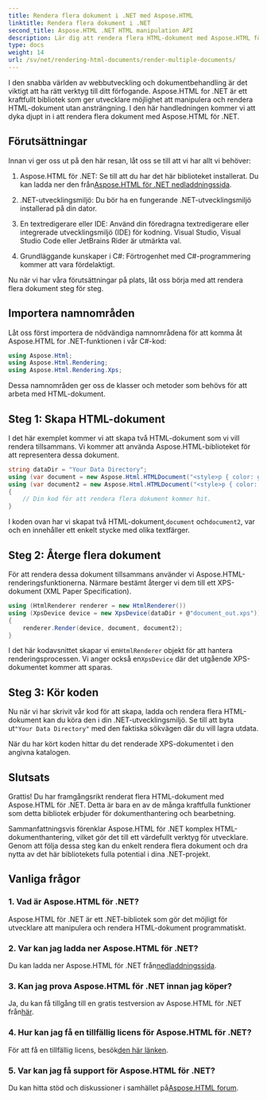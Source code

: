 ```yaml
---
title: Rendera flera dokument i .NET med Aspose.HTML
linktitle: Rendera flera dokument i .NET
second_title: Aspose.HTML .NET HTML manipulation API
description: Lär dig att rendera flera HTML-dokument med Aspose.HTML för .NET. Förbättra dina dokumentbehandlingsmöjligheter med detta kraftfulla bibliotek.
type: docs
weight: 14
url: /sv/net/rendering-html-documents/render-multiple-documents/
---
```

I den snabba världen av webbutveckling och dokumentbehandling är det viktigt att ha rätt verktyg till ditt förfogande. Aspose.HTML for .NET är ett kraftfullt bibliotek som ger utvecklare möjlighet att manipulera och rendera HTML-dokument utan ansträngning. I den här handledningen kommer vi att dyka djupt in i att rendera flera dokument med Aspose.HTML för .NET.

## Förutsättningar

Innan vi ger oss ut på den här resan, låt oss se till att vi har allt vi behöver:

1.  Aspose.HTML för .NET: Se till att du har det här biblioteket installerat. Du kan ladda ner den från[Aspose.HTML för .NET nedladdningssida](https://releases.aspose.com/html/net/).

2. .NET-utvecklingsmiljö: Du bör ha en fungerande .NET-utvecklingsmiljö installerad på din dator.

3. En textredigerare eller IDE: Använd din föredragna textredigerare eller integrerade utvecklingsmiljö (IDE) för kodning. Visual Studio, Visual Studio Code eller JetBrains Rider är utmärkta val.

4. Grundläggande kunskaper i C#: Förtrogenhet med C#-programmering kommer att vara fördelaktigt.

Nu när vi har våra förutsättningar på plats, låt oss börja med att rendera flera dokument steg för steg.

## Importera namnområden

Låt oss först importera de nödvändiga namnområdena för att komma åt Aspose.HTML for .NET-funktionen i vår C#-kod:

```csharp
using Aspose.Html;
using Aspose.Html.Rendering;
using Aspose.Html.Rendering.Xps;
```

Dessa namnområden ger oss de klasser och metoder som behövs för att arbeta med HTML-dokument.

## Steg 1: Skapa HTML-dokument

I det här exemplet kommer vi att skapa två HTML-dokument som vi vill rendera tillsammans. Vi kommer att använda Aspose.HTML-biblioteket för att representera dessa dokument.

```csharp
string dataDir = "Your Data Directory";
using (var document = new Aspose.Html.HTMLDocument("<style>p { color: green; }</style><p>my first paragraph</p>", @"c:\work\"))
using (var document2 = new Aspose.Html.HTMLDocument("<style>p { color: blue; }</style><p>my first paragraph</p>", @"c:\work\"))
{
    // Din kod för att rendera flera dokument kommer hit.
}
```

 I koden ovan har vi skapat två HTML-dokument,`document` och`document2`, var och en innehåller ett enkelt stycke med olika textfärger.

## Steg 2: Återge flera dokument

För att rendera dessa dokument tillsammans använder vi Aspose.HTML-renderingsfunktionerna. Närmare bestämt återger vi dem till ett XPS-dokument (XML Paper Specification).

```csharp
using (HtmlRenderer renderer = new HtmlRenderer())
using (XpsDevice device = new XpsDevice(dataDir + @"document_out.xps"))
{
    renderer.Render(device, document, document2);
}
```

 I det här kodavsnittet skapar vi en`HtmlRenderer` objekt för att hantera renderingsprocessen. Vi anger också en`XpsDevice` där det utgående XPS-dokumentet kommer att sparas.

## Steg 3: Kör koden

 Nu när vi har skrivit vår kod för att skapa, ladda och rendera flera HTML-dokument kan du köra den i din .NET-utvecklingsmiljö. Se till att byta ut`"Your Data Directory"` med den faktiska sökvägen där du vill lagra utdata.

När du har kört koden hittar du det renderade XPS-dokumentet i den angivna katalogen.

## Slutsats
Grattis! Du har framgångsrikt renderat flera HTML-dokument med Aspose.HTML för .NET. Detta är bara en av de många kraftfulla funktioner som detta bibliotek erbjuder för dokumenthantering och bearbetning.

Sammanfattningsvis förenklar Aspose.HTML för .NET komplex HTML-dokumenthantering, vilket gör det till ett värdefullt verktyg för utvecklare. Genom att följa dessa steg kan du enkelt rendera flera dokument och dra nytta av det här bibliotekets fulla potential i dina .NET-projekt.

## Vanliga frågor

### 1. Vad är Aspose.HTML för .NET?
Aspose.HTML för .NET är ett .NET-bibliotek som gör det möjligt för utvecklare att manipulera och rendera HTML-dokument programmatiskt.

### 2. Var kan jag ladda ner Aspose.HTML för .NET?
 Du kan ladda ner Aspose.HTML för .NET från[nedladdningssida](https://releases.aspose.com/html/net/).

### 3. Kan jag prova Aspose.HTML för .NET innan jag köper?
 Ja, du kan få tillgång till en gratis testversion av Aspose.HTML för .NET från[här](https://releases.aspose.com/).

### 4. Hur kan jag få en tillfällig licens för Aspose.HTML för .NET?
 För att få en tillfällig licens, besök[den här länken](https://purchase.aspose.com/temporary-license/).

### 5. Var kan jag få support för Aspose.HTML för .NET?
 Du kan hitta stöd och diskussioner i samhället på[Aspose.HTML forum](https://forum.aspose.com/).
